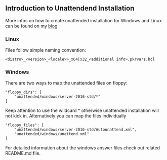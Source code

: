 ## Introduction to Unattendend Installation

More infos on how to create unattended installation for Windows and Linux can be found on my [blog](https://wyssmann.com/blog/2017/04/unattended-installation-of-linux-and-windows/)

### Linux

Files follow simple naming convention:

```
<distro>_<version>_<locale>>_x64|x32_<additional info>.pkrvars.hcl
```

### Windows

There are two ways to map the unattended files on floppy:

```
"floppy_dirs": [
    "unattended/windows/server-2016-std/*"
]
```

Keep attention to use the wildcard * otherwise unattended installation will not kick in. Alternatively you can map the files individually

```
"floppy_files": [
    "unattended/windows/server-2016-std/Autounattend.xml",
    "unattended/windows/unattend.xml"
]
```

For detailed information about the windows answer files check out related README.md file.